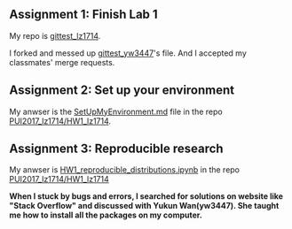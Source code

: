 ## Assignment 1: Finish Lab 1

My repo is [gittest_lz1714](https://github.com/lingyielia/gittest_lz1714).

I forked and messed up [gittest_yw3447](https://github.com/lingyielia/gittest_yw3447)'s file. And I accepted my classmates' merge requests.

## Assignment 2: Set up your environment

My anwser is the [SetUpMyEnvironment.md](https://github.com/lingyielia/PUI2017_lz1714/blob/master/HW1_lz1714/SetUpMyEnvironment.md) file in the repo [PUI2017_lz1714/HW1_lz1714](https://github.com/lingyielia/PUI2017_lz1714/tree/master/HW1_lz1714).

## Assignment 3: Reproducible research

My anwser is [HW1_reproducible_distributions.ipynb](https://github.com/lingyielia/PUI2017_lz1714/blob/master/HW1_lz1714/HW1_reproducible_distributions.ipynb) in the repo [PUI2017_lz1714/HW1_lz1714](https://github.com/lingyielia/PUI2017_lz1714/tree/master/HW1_lz1714)

**When I stuck by bugs and errors, I searched for solutions on website like "Stack Overflow" and discussed with Yukun Wan(yw3447). She taught me how to install all the packages on my computer.**

